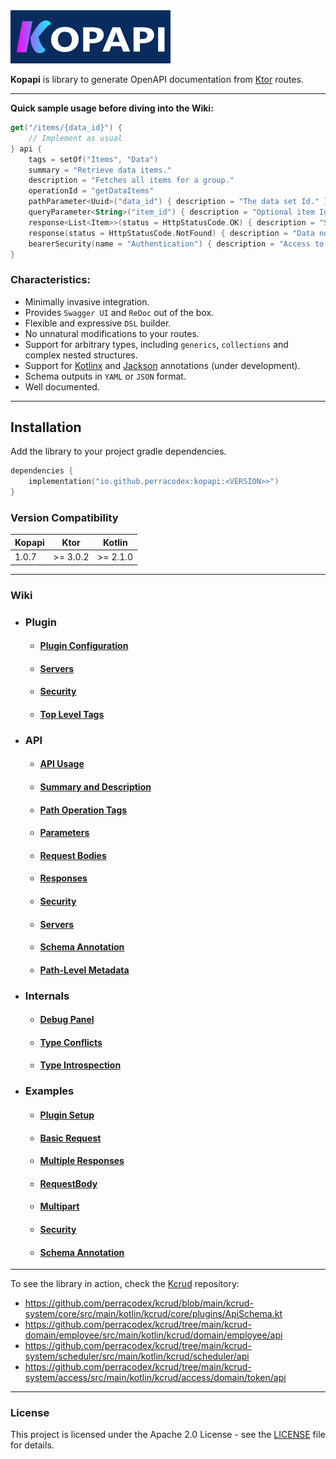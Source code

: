 <a href="https://github.com/perracodex/kopapi">
    <img src=".wiki/images/logo.png" width="256" alt="Kopapi">
</a>

**Kopapi** is library to generate OpenAPI documentation from [Ktor](https://ktor.io/) routes.

---

**Quick sample usage before diving into the Wiki:**

```kotlin
get("/items/{data_id}") {
    // Implement as usual
} api {
    tags = setOf("Items", "Data")
    summary = "Retrieve data items."
    description = "Fetches all items for a group."
    operationId = "getDataItems"
    pathParameter<Uuid>("data_id") { description = "The data set Id." }
    queryParameter<String>("item_id") { description = "Optional item Id to locate." }
    response<List<Item>>(status = HttpStatusCode.OK) { description = "Successful fetch." }
    response(status = HttpStatusCode.NotFound) { description = "Data not found." }
    bearerSecurity(name = "Authentication") { description = "Access to data." }
}
```

### Characteristics:

* Minimally invasive integration.
* Provides `Swagger UI` and `ReDoc` out of the box.
* Flexible and expressive `DSL` builder.
* No unnatural modifications to your routes.
* Support for arbitrary types, including `generics`, `collections` and complex nested structures.
* Support for [Kotlinx](https://github.com/Kotlin/kotlinx.serialization) and [Jackson](https://github.com/FasterXML/jackson-module-kotlin)
  annotations (under development).
* Schema outputs in `YAML` or `JSON` format.
* Well documented.

---

## Installation

Add the library to your project gradle dependencies.

```kotlin
dependencies {
    implementation("io.github.perracodex:kopapi:<VERSION>>")
}
```

### Version Compatibility

| **Kopapi** | **Ktor**  | **Kotlin** |
|------------|-----------|------------|
| 1.0.7      | \>= 3.0.2 | \>= 2.1.0  |

---

### Wiki

* ### Plugin
    - #### [Plugin Configuration](https://github.com/perracodex/kopapi/wiki/01.-Plugin:-Configuration)
    - #### [Servers](https://github.com/perracodex/kopapi/wiki/02.-Plugin:-Servers)
    - #### [Security](https://github.com/perracodex/kopapi/wiki/03.-Plugin:-Security)
    - #### [Top Level Tags](https://github.com/perracodex/kopapi/wiki/04.-Plugin:-Tags)

* ### API
    - #### [API Usage](https://github.com/perracodex/kopapi/wiki/05.-API-Usage:-Routes)
    - #### [Summary and Description](https://github.com/perracodex/kopapi/wiki/06.-API-Usage:-Summary-and-Description)
    - #### [Path Operation Tags](https://github.com/perracodex/kopapi/wiki/07.-API-Usage:-Path-Operation-Tags)
    - #### [Parameters](https://github.com/perracodex/kopapi/wiki/08.-API-Usage:-Parameters)
    - #### [Request Bodies](https://github.com/perracodex/kopapi/wiki/09.-API-Usage:-Request-Body)
    - #### [Responses](https://github.com/perracodex/kopapi/wiki/10.-API-Usage:-Responses)
    - #### [Security](https://github.com/perracodex/kopapi/wiki/11.-API-Usage:-Security)
    - #### [Servers](https://github.com/perracodex/kopapi/wiki/12.-API-Usage:-Servers)
    - #### [Schema Annotation](https://github.com/perracodex/kopapi/wiki/13.-API-Usage:-@Schema-Annotation)
    - #### [Path-Level Metadata](https://github.com/perracodex/kopapi/wiki/14.-API-Usage:-Path%E2%80%90Level-Metadata)

* ### Internals
    - #### [Debug Panel](https://github.com/perracodex/kopapi/wiki/15.-Internals:-Debug-Panel)
    - #### [Type Conflicts](https://github.com/perracodex/kopapi/wiki/16.-Internals:-Conflict-Detection)
    - #### [Type Introspection](https://github.com/perracodex/kopapi/wiki/17.-Internals:-Type-Introspection)

* ### Examples
    - #### [Plugin Setup](https://github.com/perracodex/kopapi/wiki/18.-Examples:-Plugin-Setup)
    - #### [Basic Request](https://github.com/perracodex/kopapi/wiki/19.--Examples:-Basic-Request)
    - #### [Multiple Responses](https://github.com/perracodex/kopapi/wiki/20.-Examples:-Multiple-Responses)
    - #### [RequestBody](https://github.com/perracodex/kopapi/wiki/21.-Examples:-Request-Body)
    - #### [Multipart](https://github.com/perracodex/kopapi/wiki/22.-Examples:-Multi%E2%80%90Part)
    - #### [Security](https://github.com/perracodex/kopapi/wiki/23.-Examples:-Security)
    - #### [Schema Annotation](https://github.com/perracodex/kopapi/wiki/24.-Examples:-Schema-Annotation)

---

To see the library in action, check the [Kcrud](https://github.com/perracodex/kcrud) repository:

- https://github.com/perracodex/kcrud/blob/main/kcrud-system/core/src/main/kotlin/kcrud/core/plugins/ApiSchema.kt
- https://github.com/perracodex/kcrud/tree/main/kcrud-domain/employee/src/main/kotlin/kcrud/domain/employee/api
- https://github.com/perracodex/kcrud/tree/main/kcrud-system/scheduler/src/main/kotlin/kcrud/scheduler/api
- https://github.com/perracodex/kcrud/tree/main/kcrud-system/access/src/main/kotlin/kcrud/access/domain/token/api

---

### License

This project is licensed under the Apache 2.0 License - see the [LICENSE](LICENSE) file for details.
